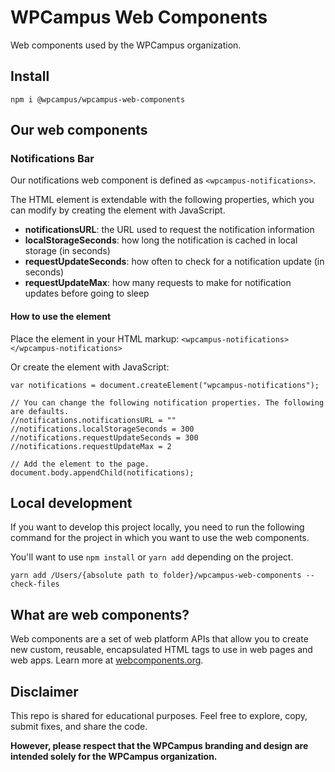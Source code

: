 # WPCampus Web Components

Web components used by the WPCampus organization.

## Install

`npm i @wpcampus/wpcampus-web-components`

## Our web components

### Notifications Bar
Our notifications web component is defined as `<wpcampus-notifications>`.

The HTML element is extendable with the following properties, which you can modify by creating the element with JavaScript.

- **notificationsURL**: the URL used to request the notification information
- **localStorageSeconds**: how long the notification is cached in local storage (in seconds)
- **requestUpdateSeconds**: how often to check for a notification update (in seconds)
- **requestUpdateMax**: how many requests to make for notification updates before going to sleep

#### How to use the element

Place the element in your HTML markup: `<wpcampus-notifications></wpcampus-notifications>`

Or create the element with JavaScript:

```
var notifications = document.createElement("wpcampus-notifications");

// You can change the following notification properties. The following are defaults.
//notifications.notificationsURL = ""
//notifications.localStorageSeconds = 300
//notifications.requestUpdateSeconds = 300
//notifications.requestUpdateMax = 2

// Add the element to the page.
document.body.appendChild(notifications);
```

## Local development

If you want to develop this project locally, you need to run the following command for the project in which you want to use the web components.

You'll want to use `npm install` or `yarn add` depending on the project.

`yarn add /Users/{absolute path to folder}/wpcampus-web-components --check-files`

## What are web components?

Web components are a set of web platform APIs that allow you to create new custom, reusable, encapsulated HTML tags to use in web pages and web apps. Learn more at [webcomponents.org](https://www.webcomponents.org/introduction).

## Disclaimer

This repo is shared for educational purposes. Feel free to explore, copy, submit fixes, and share the code.

**However, please respect that the WPCampus branding and design are intended solely for the WPCampus organization.**
